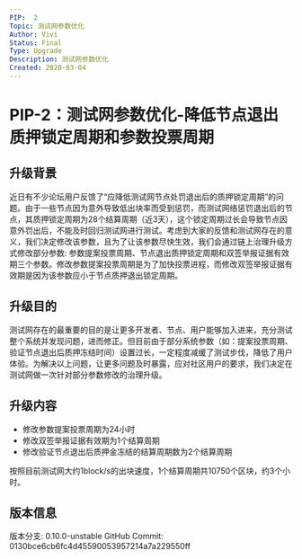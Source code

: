 ```yaml
---
PIP:  2
Topic: 测试网参数优化
Author: Vivi
Status: Final
Type: Upgrade
Description: 测试网参数优化
Created: 2020-03-04
---
```


# PIP-2：测试网参数优化-降低节点退出质押锁定周期和参数投票周期

## 升级背景

近日有不少论坛用户反馈了“应降低测试网节点处罚退出后的质押锁定周期”的问题。由于一些节点因为意外导致低出块率而受到惩罚，而测试网络惩罚退出后的节点，其质押锁定周期为28个结算周期（近3天），这个锁定周期过长会导致节点因意外罚出后，不能及时回归测试网进行测试。考虑到大家的反馈和测试网存在的意义，我们决定修改该参数，且为了让该参数尽快生效，我们会通过链上治理升级方式修改部分参数: 参数提案投票周期、节点退出质押锁定周期和双签举报证据有效期三个参数。修改参数提案投票周期是为了加快投票进程，而修改双签举报证据有效期是因为该参数应小于节点质押退出锁定周期。

## 升级目的

测试网存在的最重要的目的是让更多开发者、节点、用户能够加入进来，充分测试整个系统并发现问题，进而修正。但目前由于部分系统参数（如：提案投票周期、验证节点退出后质押冻结时间）设置过长，一定程度减缓了测试步伐，降低了用户体验。为解决以上问题，让更多问题及时暴露，应对社区用户的要求，我们决定在测试网做一次针对部分参数修改的治理升级。

## 升级内容

- 修改参数提案投票周期为24小时
- 修改双签举报证据有效期为1个结算周期
- 修改验证节点退出后质押金冻结的结算周期数为2个结算周期 

按照目前测试网大约1block/s的出块速度，1个结算周期共10750个区块，约3个小时。

## 版本信息

版本分支: 0.10.0-unstable
GitHub Commit: 0130bce6cb6fc4d45590053957214a7a229550ff









